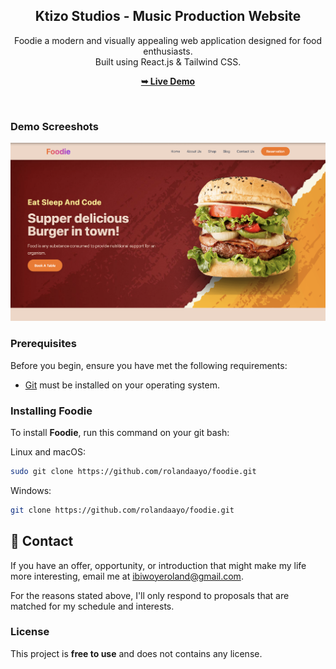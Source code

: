<div align="center">
  <h2 align="center">Ktizo Studios - Music Production Website</h2>

 Foodie a modern and visually appealing web application designed for food enthusiasts. <br/> Built using React.js &amp; Tailwind CSS. <br/>

  <a href="https://foodie-w3b.vercel.app/"><strong>➥ Live Demo</strong></a>

</div>

<br />

### Demo Screeshots

![Micro Desktop Demo](./readme-images/readme-1.png "Desktop Demo")

### Prerequisites

Before you begin, ensure you have met the following requirements:

* [Git](https://git-scm.com/downloads "Download Git") must be installed on your operating system.

### Installing Foodie

To install **Foodie**, run this command on your git bash:

Linux and macOS:

```bash
sudo git clone https://github.com/rolandaayo/foodie.git
```

Windows:

```bash
git clone https://github.com/rolandaayo/foodie.git
```

## 💬 Contact

If you have an offer, opportunity, or introduction that might make my life more interesting, email me at ibiwoyeroland@gmail.com.

For the reasons stated above, I'll only respond to proposals that are matched for my schedule and interests.

### License

This project is **free to use** and does not contains any license.
